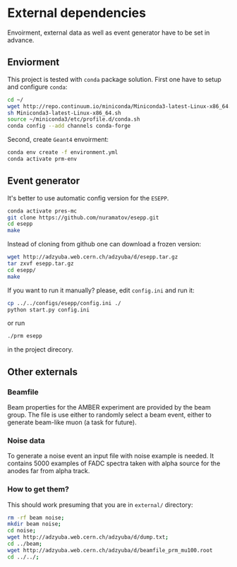 # External dependencies

Envoirment, external data as well as event generator have to be set 
in advance.

## Enviorment

This project is tested with `conda` package solution.
First one have to setup and configure `conda`:
```bash
cd ~/
wget http://repo.continuum.io/miniconda/Miniconda3-latest-Linux-x86_64.sh
sh Miniconda3-latest-Linux-x86_64.sh
source ~/miniconda3/etc/profile.d/conda.sh
conda config --add channels conda-forge
```

Second, create `Geant4` envoirment:
```bash
conda env create -f environment.yml
conda activate prm-env
```


## Event generator

It's better to use automatic config version for the `ESEPP`.
```bash
conda activate pres-mc
git clone https://github.com/nuramatov/esepp.git
cd esepp
make
```

Instead of cloning from github one can download a frozen version:
```bash
wget http://adzyuba.web.cern.ch/adzyuba/d/esepp.tar.gz
tar zxvf esepp.tar.gz
cd esepp/
make
```

If you want to run it manually? please, edit `config.ini` and run it:
```bash
cp ../../configs/esepp/config.ini ./
python start.py config.ini
```
or run
```bash
./prm esepp
```
in the project direcory.

## Other externals

### Beamfile

Beam properties for the AMBER experiment are provided by the beam group.
The file is use either to randomly select a beam event, either to 
generate beam-like muon (a task for future).

### Noise data

To generate a noise event an input file with noise example is needed.
It contains 5000 examples of FADC spectra taken with alpha source for
the anodes far from alpha track.

### How to get them?

This should work presuming that you are in `external/` directory:

```bash
rm -rf beam noise;
mkdir beam noise;
cd noise;
wget http://adzyuba.web.cern.ch/adzyuba/d/dump.txt;
cd ../beam;
wget http://adzyuba.web.cern.ch/adzyuba/d/beamfile_prm_mu100.root
cd ../../;
```
